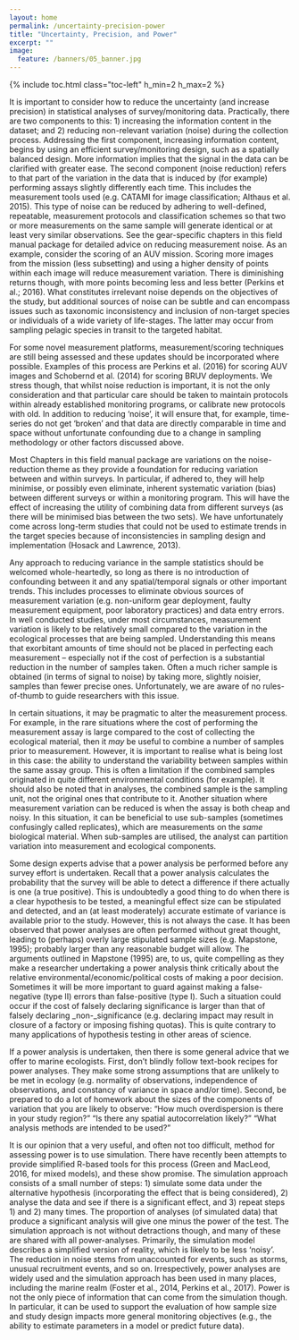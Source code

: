 ```yaml
---
layout: home
permalink: /uncertainty-precision-power
title: "Uncertainty, Precision, and Power"
excerpt: ""
image:
  feature: /banners/05_banner.jpg
---
```

{% include toc.html class="toc-left" h_min=2 h_max=2 %}

It is important to consider how to reduce the uncertainty (and increase precision) in statistical analyses of survey/monitoring data. Practically, there are two components to this: 1) increasing the information content in the dataset; and 2) reducing non-relevant variation (noise) during the collection process. Addressing the first component, increasing information content, begins by using an efficient survey/monitoring design, such as a spatially balanced design. More information implies that the signal in the data can be clarified with greater ease. The second component (noise reduction) refers to that part of the variation in the data that is induced by (for example) performing assays slightly differently each time. This includes the measurement tools used (e.g. CATAMI for image classification; Althaus et al. 2015). This type of noise can be reduced by adhering to well-defined, repeatable, measurement protocols and classification schemes so that two or more measurements on the same sample will generate identical or at least very similar observations. See the gear-specific chapters in this field manual package for detailed advice on reducing measurement noise. As an example, consider the scoring of an AUV mission. Scoring more images from the mission (less subsetting) and using a higher density of points within each image will reduce measurement variation. There is diminishing returns though, with more points becoming less and less better (Perkins et al.; 2016). What constitutes irrelevant noise depends on the objectives of the study, but additional sources of noise can be subtle and can encompass issues such as taxonomic inconsistency and inclusion of non-target species or individuals of a wide variety of life-stages. The latter may occur from sampling pelagic species in transit to the targeted habitat. 

For some novel measurement platforms, measurement/scoring techniques are still being assessed and these updates should be incorporated where possible. Examples of this process are Perkins et al. (2016) for scoring AUV images and Schobernd et al. (2014) for scoring BRUV deployments. We stress though, that whilst noise reduction is important, it is not the only consideration and that particular care should be taken to maintain protocols within already established monitoring programs, or calibrate new protocols with old. In addition to reducing ‘noise’, it will ensure that, for example, time-series do not get ‘broken’ and that data are directly comparable in time and space without unfortunate confounding due to a change in sampling methodology or other factors discussed above.

Most Chapters in this field manual package are variations on the noise-reduction theme as they provide a foundation for reducing variation between and within surveys. In particular, if adhered to, they will help minimise, or possibly even eliminate, inherent systematic variation (bias) between different surveys or within a monitoring program. This will have the effect of increasing the utility of combining data from different surveys (as there will be minimised bias between the two sets). We have unfortunately come across long-term studies that could not be used to estimate trends in the target species because of inconsistencies in sampling design and implementation (Hosack and Lawrence, 2013).

Any approach to reducing variance in the sample statistics should be welcomed whole-heartedly, so long as there is no introduction of confounding between it and any spatial/temporal signals or other important trends. This includes processes to eliminate obvious sources of measurement variation (e.g. non-uniform gear deployment, faulty measurement equipment, poor laboratory practices) and data entry errors. In well conducted studies, under most circumstances, measurement variation is likely to be relatively small compared to the variation in the ecological processes that are being sampled. Understanding this means that exorbitant amounts of time should not be placed in perfecting each measurement – especially not if the cost of perfection is a substantial reduction in the number of samples taken. Often a much richer sample is obtained (in terms of signal to noise) by taking more, slightly noisier, samples than fewer precise ones. Unfortunately, we are aware of no rules-of-thumb to guide researchers with this issue. 

In certain situations, it may be pragmatic to alter the measurement process.  For example, in the rare situations where the cost of performing the measurement assay is large compared to the cost of collecting the ecological material, then it _may_ be useful to combine a number of samples prior to measurement. However, it is important to realise what is being lost in this case: the ability to understand the variability between samples within the same assay group. This is often a limitation if the combined samples originated in quite different environmental conditions (for example). It should also be noted that in analyses, the combined sample is the sampling unit, not the original ones that contribute to it. Another situation where measurement variation can be reduced is when the assay is both cheap and noisy. In this situation, it can be beneficial to use sub-samples (sometimes confusingly called replicates), which are measurements on the _same_ biological material. When sub-samples are utilised, the analyst can partition variation into measurement and ecological components.

Some design experts advise that a power analysis be performed before any survey effort is undertaken. Recall that a power analysis calculates the probability that the survey will be able to detect a difference if there actually is one (a true positive). This is undoubtedly a good thing to do when there is a clear hypothesis to be tested, a meaningful effect size can be stipulated and detected, and an (at least moderately) accurate estimate of variance is available prior to the study. However, this is not always the case. It has been observed that power analyses are often performed without great thought, leading to (perhaps) overly large stipulated sample sizes (e.g. Mapstone, 1995); probably larger than any reasonable budget will allow. The arguments outlined in Mapstone (1995) are, to us, quite compelling as they make a researcher undertaking a power analysis think critically about the relative environmental/economic/political costs of making a poor decision. Sometimes it will be more important to guard against making a false-negative (type II) errors than false-positive (type I). Such a situation could occur if the cost of falsely declaring significance is larger than that of falsely declaring _non-_significance (e.g. declaring impact may result in closure of a factory or imposing fishing quotas). This is quite contrary to many applications of hypothesis testing in other areas of science. 

If a power analysis is undertaken, then there is some general advice that we offer to marine ecologists. First, don’t blindly follow text-book recipes for power analyses. They make some strong assumptions that are unlikely to be met in ecology (e.g. normality of observations, independence of observations, and constancy of variance in space and/or time). Second, be prepared to do a lot of homework about the sizes of the components of variation that you are likely to observe: “How much overdispersion is there in your study region?” “Is there any spatial autocorrelation likely?” “What analysis methods are intended to be used?” 

It is our opinion that a very useful, and often not too difficult, method for assessing power is to use simulation. There have recently been attempts to provide simplified R-based tools for this process (Green and MacLeod, 2016, for mixed models), and these show promise. The simulation approach consists of a small number of steps: 1) simulate some data under the alternative hypothesis (incorporating the effect that is being considered), 2) analyse the data and see if there is a significant effect, and 3) repeat steps 1) and 2) many times. The proportion of analyses (of simulated data) that produce a significant analysis will give one minus the power of the test. The simulation approach is not without detractions though, and many of these are shared with all power-analyses. Primarily, the simulation model describes a simplified version of reality, which is likely to be less ‘noisy’. The reduction in noise stems from unaccounted for events, such as storms, unusual recruitment events, and so on. Irrespectively, power analyses are widely used and the simulation approach has been used in many places, including the marine realm (Foster et al., 2014, Perkins et al., 2017). Power is not the only piece of information that can come from the simulation though. In particular, it can be used to support the evaluation of how sample size and study design impacts more general monitoring objectives (e.g., the ability to estimate parameters in a model or predict future data).